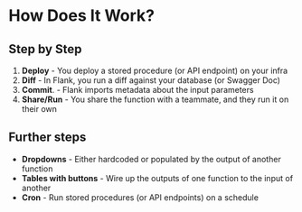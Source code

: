 # How Does It Work?

<!-- ## Architecture -->

## Step by Step

1. **Deploy** - You deploy a stored procedure (or API endpoint) on your infra
3. **Diff** - In Flank, you run a diff against your database (or Swagger Doc)
4. **Commit**. - Flank imports metadata about the input parameters
5. **Share/Run** - You share the function with a teammate, and they run it on their own

## Further steps

- **Dropdowns** - Either hardcoded or populated by the output of another function
- **Tables with buttons** - Wire up the outputs of one function to the input of another
- **Cron** - Run stored procedures (or API endpoints) on a schedule